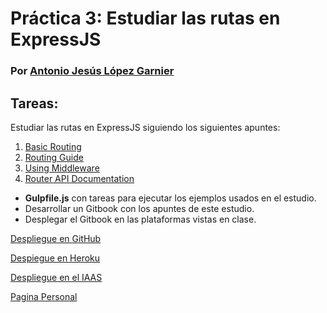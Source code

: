 # Práctica 3: Estudiar las rutas en ExpressJS

### Por [Antonio Jesús López Garnier](https://antoniogarnier.github.io/)

## Tareas:

   Estudiar las rutas en ExpressJS siguiendo los siguientes apuntes:

   1. [Basic Routing](http://expressjs.com/en/starter/basic-routing.html)
   2. [Routing Guide](http://expressjs.com/en/guide/routing.html)
   3. [Using Middleware](http://expressjs.com/en/guide/routing.html)
   4. [Router API Documentation](http://expressjs.com/en/4x/api.html#router)


   * **Gulpfile.js** con tareas para ejecutar los ejemplos usados en el estudio.
   * Desarrollar un Gitbook con los apuntes de este estudio.
   * Desplegar el Gitbook en las plataformas vistas en clase.

   [Despliegue en GitHub](https://antoniogarnier.github.io/estudiar-las-rutas-en-expressjs-alberto-antonio/)

   [Despiegue en Heroku](https://estudiar-rutas-expressjs-anto.herokuapp.com/)

   [Despliegue en el IAAS]()

   [Pagina Personal](https://antoniogarnier.github.io)
